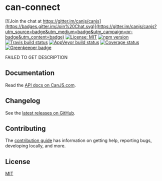 # can-connect

[![Join the chat at https://gitter.im/canjs/canjs](https://badges.gitter.im/Join%20Chat.svg)](https://gitter.im/canjs/canjs?utm_source=badge&utm_medium=badge&utm_campaign=pr-badge&utm_content=badge)
[![License: MIT](https://img.shields.io/badge/license-MIT-blue.svg)](https://github.com/canjs/can-connect/blob/master/LICENSE.md)
[![npm version](https://badge.fury.io/js/can-connect.svg)](https://www.npmjs.com/package/can-connect)
[![Travis build status](https://travis-ci.org/canjs/can-connect.svg?branch=master)](https://travis-ci.org/canjs/can-connect)
[![AppVeyor build status](https://ci.appveyor.com/api/projects/status/github/canjs/can-connect?branch=master&svg=true)](https://ci.appveyor.com/project/matthewp/can-connect)
[![Coverage status](https://coveralls.io/repos/github/canjs/can-connect/badge.svg?branch=master)](https://coveralls.io/github/canjs/can-connect?branch=master)
[![Greenkeeper badge](https://badges.greenkeeper.io/canjs/can-connect.svg)](https://greenkeeper.io/)

FAILED TO GET DESCRIPTION

## Documentation

Read the [API docs on CanJS.com](https://canjs.com/doc/can-connect.html).

## Changelog

See the [latest releases on GitHub](https://github.com/canjs/can-connect/releases).

## Contributing

The [contribution guide](https://github.com/canjs/can-connect/blob/master/CONTRIBUTING.md) has information on getting help, reporting bugs, developing locally, and more.

## License

[MIT](https://github.com/canjs/can-connect/blob/master/LICENSE.md)

